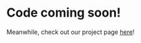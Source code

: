 # Code coming soon!

Meanwhile, check out our project page [here](https://swamiviv.github.io/semantic_uncertainty_intervals/)!
